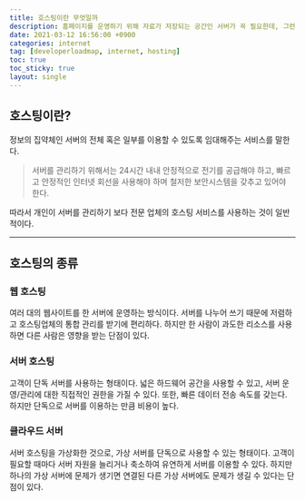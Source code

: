 ```yaml
---
title: 호스팅이란 무엇일까
description: 홈페이지를 운영하기 위해 자료가 저장되는 공간인 서버가 꼭 필요한데, 그런 서버를 임대해주는 서비스인 호스팅에 대해 알아봅니다.
date: 2021-03-12 16:56:00 +0900
categories: internet
tag: [developerloadmap, internet, hosting]
toc: true
toc_sticky: true
layout: single
---
```


## 호스팅이란?

정보의 집약체인 서버의 전체 혹은 일부를 이용할 수 있도록 임대해주는 서비스를 말한다.

> 서버를 관리하기 위해서는 24시간 내내 안정적으로 전기를 공급해야 하고, 빠르고 안정적인 인터넷 회선을 사용해야 하며 철저한 보안시스템을 갖추고 있어야 한다.

따라서 개인이 서버를 관리하기 보다 전문 업체의 호스팅 서비스를 사용하는 것이 일반적이다.



------

## 호스팅의 종류

### 웹 호스팅

여러 대의 웹사이트를 한 서버에 운영하는 방식이다. 서버를 나누어 쓰기 때문에 저렴하고 호스팅업체의 통합 관리를 받기에 편리하다. 하지만 한 사람이 과도한 리소스를 사용하면 다른 사람은 영향을 받는 단점이 있다.



### 서버 호스팅

고객이 단독 서버를 사용하는 형태이다. 넓은 하드웨어 공간을 사용할 수 있고, 서버 운영/관리에 대한 직접적인 권한을 가질 수 있다. 또한, 빠른 데이터 전송 속도를 갖는다. 하지만 단독으로 서버를 이용하는 만큼 비용이 높다.



### 클라우드 서버

서버 호스팅을 가상화한 것으로, 가상 서버를 단독으로 사용할 수 있는 형태이다. 고객이 필요할 때마다 서버 자원을 늘리거나 축소하여 유연하게 서버를 이용할 수 있다. 하지만 하나의 가상 서버에 문제가 생기면 연결된 다른 가상 서버에도 문제가 생길 수 있다는 단점이 있다.